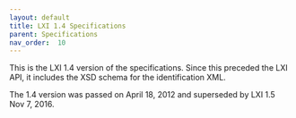 ```yaml
---
layout: default
title: LXI 1.4 Specifications
parent: Specifications
nav_order:  10
---
```


This is the LXI 1.4 version of  the specifications.  Since this preceded the LXI API, it includes the XSD schema for 
the identification XML.

The 1.4 version was passed on April 18, 2012 and superseded by LXI 1.5 Nov 7, 2016.


